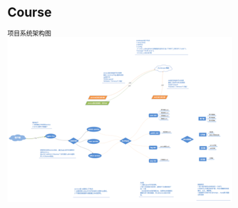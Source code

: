 # Course
项目系统架构图</br>
![](https://github.com/wenshaoyan/course/blob/master/resources/system-framework.png)
